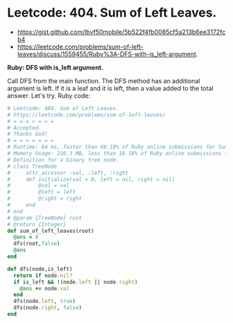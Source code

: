 # Leetcode: 404. Sum of Left Leaves.

- https://gist.github.com/lbvf50mobile/5b522f4fb0085cf5a213b6ee3172fcb4
- https://leetcode.com/problems/sum-of-left-leaves/discuss/1559455/Ruby%3A-DFS-with-is_left-argument.

**Ruby: DFS with is_left argument.**

Call DFS from the main function. The DFS method has an additional argument is left. If it is a leaf and it is left, then a value added to the total answer.  Let's try.
Ruby code:
```Ruby
# Leetcode: 404. Sum of Left Leaves.
# https://leetcode.com/problems/sum-of-left-leaves/
# = = = = = = =
# Accepted.
# Thanks God!
# = = = = = = =
# Runtime: 64 ms, faster than 68.18% of Ruby online submissions for Sum of Left Leaves.
# Memory Usage: 210.3 MB, less than 18.18% of Ruby online submissions for Sum of Left Leaves.
# Definition for a binary tree node.
# class TreeNode
#     attr_accessor :val, :left, :right
#     def initialize(val = 0, left = nil, right = nil)
#         @val = val
#         @left = left
#         @right = right
#     end
# end
# @param {TreeNode} root
# @return {Integer}
def sum_of_left_leaves(root)
  @ans = 0
  dfs(root,false)
  @ans
end

def dfs(node,is_left)
  return if node.nil?
  if is_left && !(node.left || node.right)
    @ans += node.val
  end
  dfs(node.left, true)
  dfs(node.right, false)
end
```
